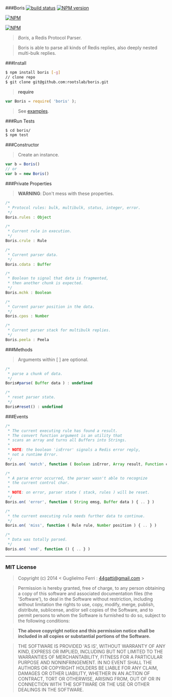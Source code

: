 ###Boris
[![build status](https://secure.travis-ci.org/rootslab/boris.png?branch=master)](http://travis-ci.org/rootslab/boris) 
[![NPM version](https://badge.fury.io/js/boris.png)](http://badge.fury.io/js/boris)

[![NPM](https://nodei.co/npm/boris.png?downloads=true&stars=true)](https://nodei.co/npm/boris/)

[![NPM](https://nodei.co/npm-dl/boris.png)](https://nodei.co/npm/boris/)

> _Boris_, a Redis Protocol Parser. 

> Boris is able to parse all kinds of Redis replies, also deeply nested multi-bulk replies.

###Install

```bash
$ npm install boris [-g]
// clone repo
$ git clone git@github.com:rootslab/boris.git
```
> __require__ 

```javascript
var Boris = require( 'boris' );
```
> See [examples](example/).

###Run Tests

```bash
$ cd boris/
$ npm test
```
###Constructor

> Create an instance.

```javascript
var b = Boris()
// or
var b = new Boris()
```

###Private Properties

> __WARNING__: Don't mess with these properties.

```javascript
/*
 * Protocol rules: bulk, multibulk, status, integer, error.
 */
Boris.rules : Object

/*
 * Current rule in execution.
 */
Boris.crule : Rule

/*
 * Current parser data.
 */
Boris.cdata : Buffer

/*
 * Boolean to signal that data is fragmented,
 * then another chunk is expected.
 */
Boris.mchk : Boolean

/*
 * Current parser position in the data.
 */
Boris.cpos : Number

/*
 * Current parser stack for multibulk replies.
 */
Boris.peela : Peela
```

###Methods

> Arguments within [ ] are optional.

```javascript
/*
 * parse a chunk of data.
 */
Boris#parse( Buffer data ) : undefined

/*
 * reset parser state.
 */
Boris#reset() : undefined

```

###Events

```javascript
/*
 * The current executing rule has found a result.
 * The convert function argument is an utility that
 * scans an array and turns all Buffers into Strings.
 *
 * NOTE: the boolean 'isError' signals a Redis error reply,
 * not a runtime Error.
 */
Boris.on( 'match', function ( Boolean isError, Array result, Function convert ) { .. } )

/*
 * A parse error occurred, the parser wasn't able to recognize
 * the current control char.
 *
 * NOTE: on error, parser state ( stack, rules ) will be reset.
 */
Boris.on( 'error', function ( String emsg, Buffer data ) { .. } )

/*
 * the current executing rule needs further data to continue.
 */
Boris.on( 'miss', function ( Rule rule, Number position ) { .. } )

/*
 * Data was totally parsed.
 */
Boris.on( 'end', function () { .. } )

``` 
------------------------------------------------------------------------


### MIT License

> Copyright (c) 2014 &lt; Guglielmo Ferri : 44gatti@gmail.com &gt;

> Permission is hereby granted, free of charge, to any person obtaining
> a copy of this software and associated documentation files (the
> 'Software'), to deal in the Software without restriction, including
> without limitation the rights to use, copy, modify, merge, publish,
> distribute, sublicense, and/or sell copies of the Software, and to
> permit persons to whom the Software is furnished to do so, subject to
> the following conditions:

> __The above copyright notice and this permission notice shall be
> included in all copies or substantial portions of the Software.__

> THE SOFTWARE IS PROVIDED 'AS IS', WITHOUT WARRANTY OF ANY KIND,
> EXPRESS OR IMPLIED, INCLUDING BUT NOT LIMITED TO THE WARRANTIES OF
> MERCHANTABILITY, FITNESS FOR A PARTICULAR PURPOSE AND NONINFRINGEMENT.
> IN NO EVENT SHALL THE AUTHORS OR COPYRIGHT HOLDERS BE LIABLE FOR ANY
> CLAIM, DAMAGES OR OTHER LIABILITY, WHETHER IN AN ACTION OF CONTRACT,
> TORT OR OTHERWISE, ARISING FROM, OUT OF OR IN CONNECTION WITH THE
> SOFTWARE OR THE USE OR OTHER DEALINGS IN THE SOFTWARE.
